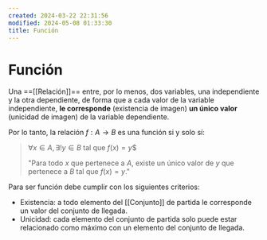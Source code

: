 ```yaml
---
created: 2024-03-22 22:31:56
modified: 2024-05-08 01:33:30
title: Función
---
```


# Función

Una ==[[Relación]]== entre, por lo menos, dos variables, una independiente y la otra dependiente, de forma que a cada valor de la variable independiente, **le corresponde** (existencia de imagen) **un único valor** (unicidad de imagen) de la variable dependiente.

Por lo tanto, la relación $f: A \rightarrow B$ es una función si y solo sí:

> $\forall x \in A, \exists! y \in B$ tal que $f(x) = y$$
> 
> "Para todo $x$ que pertenece a $A$, existe un único valor de $y$ que pertenece a $B$ tal que $f(x)=y$."

Para ser función debe cumplir con los siguientes criterios:

- Existencia: a todo elemento del [[Conjunto]] de partida le corresponde un valor del conjunto de llegada.
- Unicidad: cada elemento del conjunto de partida solo puede estar relacionado como máximo con un elemento del conjunto de llegada.
